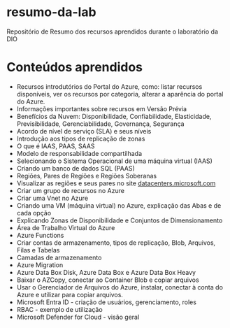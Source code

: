 # resumo-da-lab
Repositório de Resumo dos recursos aprendidos durante o laboratório da DIO

# Conteúdos aprendidos
* Recursos introdutórios do Portal do Azure, como: listar recursos disponíveis, ver os recursos por categoria, alterar a aparência do portal do Azure.
* Informações importantes sobre recursos em Versão Prévia
* Benefícios da Nuvem: Disponibilidade, Confiabilidade, Elasticidade, Previsibilidade, Gerenciabilidade, Governança, Segurança
* Acordo de nível de serviço (SLA) e seus níveis
* Introdução aos tipos de replicação de zonas
* O que é IAAS, PAAS, SAAS
* Modelo de responsabilidade compartilhada
* Selecionando o Sistema Operacional de uma máquina virtual (IAAS)
* Criando um banco de dados SQL (PAAS)
* Regiões, Pares de Regiões e Regiões Soberanas
* Visualizar as regiões e seus pares no site [datacenters.microsoft.com](https://datacenters.microsoft.com)
* Criar um grupo de recursos no Azure
* Criar uma Vnet no Azure
* Criando uma VM (máquina virtual) no Azure, explicação das Abas e de cada opção
* Explicando Zonas de Disponibilidade e Conjuntos de Dimensionamento
* Área de Trabalho Virtual do Azure
* Azure Functions
* Criar contas de armazenamento, tipos de replicação, Blob, Arquivos, Filas e Tabelas
* Camadas de armazenamento
* Azure Migration
* Azure Data Box Disk, Azure Data Box e Azure Data Box Heavy
* Baixar o AZCopy, conectar ao Container Blob e copiar arquivos
* Usar o Gerenciador de Arquivos do Azure, instalar, conectar à conta do Azure e utilizar para copiar arquivos.
* Microsoft Entra ID - criação de usuários, gerenciamento, roles
* RBAC - exemplo de utilização
* Microsoft Defender for Cloud - visão geral
